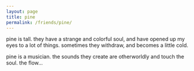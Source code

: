 ```yaml
---
layout: page
title: pine
permalink: /friends/pine/
---
```


pine is tall. they have a strange and colorful soul, and have opened up my eyes to a lot of things. sometimes they withdraw, and becomes a little cold.

pine is a musician. the sounds they create are otherworldly and touch the soul. the flow...


